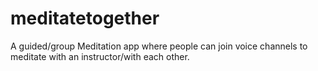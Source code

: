 # meditatetogether
A guided/group Meditation app where people can join voice channels to meditate with an instructor/with each other.
